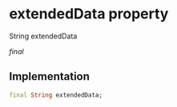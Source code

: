 


# extendedData property







String extendedData
  
_<span class="feature">final</span>_






## Implementation

```dart
final String extendedData;
```







